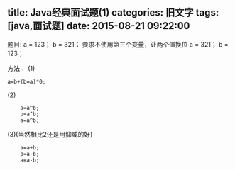 title: Java经典面试题(1)
categories: 旧文字
tags: [java,面试题]
date: 2015-08-21 09:22:00
---
题目:
a = 123；
b = 321；
要求不使用第三个变量，让两个值换位
a = 321；
b = 123；

方法：
(1) 

    a=b+(b=a)*0;

(2) 


        a=a^b;
        b=a^b;
        a=a^b;

(3)(当然相比2还是用抑或的好)

        a=a+b;
        b=a-b;
        a=a-b;
      
